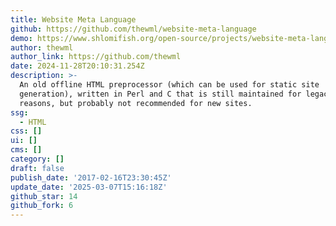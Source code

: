```yaml
---
title: Website Meta Language
github: https://github.com/thewml/website-meta-language
demo: https://www.shlomifish.org/open-source/projects/website-meta-language/
author: thewml
author_link: https://github.com/thewml
date: 2024-11-28T20:10:31.254Z
description: >-
  An old offline HTML preprocessor (which can be used for static site
  generation), written in Perl and C that is still maintained for legacy
  reasons, but probably not recommended for new sites.
ssg:
  - HTML
css: []
ui: []
cms: []
category: []
draft: false
publish_date: '2017-02-16T23:30:45Z'
update_date: '2025-03-07T15:16:18Z'
github_star: 14
github_fork: 6
---
```

